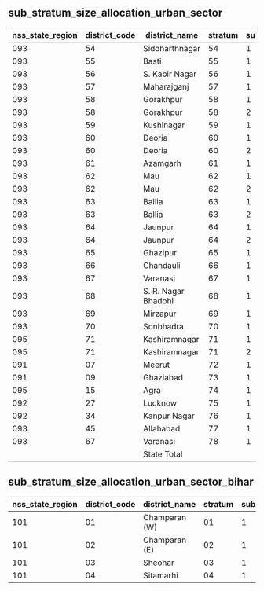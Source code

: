 ## sub_stratum_size_allocation_urban_sector
| nss_state_region | district_code | district_name | stratum | sub_stratum | size_zst | central_sample | state_sample |
|---|---|---|---|---|---|---|---|
| 093 | 54 | Siddharthnagar | 54 | 1 | 200 | 2 | 2 |
| 093 | 55 | Basti | 55 | 1 | 200 | 2 | 2 |
| 093 | 56 | S. Kabir Nagar | 56 | 1 | 170 | 2 | 2 |
| 093 | 57 | Maharajganj | 57 | 1 | 210 | 2 | 2 |
| 093 | 58 | Gorakhpur | 58 | 1 | 257 | 2 | 2 |
| 093 | 58 | Gorakhpur | 58 | 2 | 1096 | 6 | 6 |
| 093 | 59 | Kushinagar | 59 | 1 | 260 | 2 | 2 |
| 093 | 60 | Deoria | 60 | 1 | 280 | 2 | 2 |
| 093 | 60 | Deoria | 60 | 2 | 169 | 2 | 2 |
| 093 | 61 | Azamgarh | 61 | 1 | 492 | 4 | 4 |
| 093 | 62 | Mau | 62 | 1 | 315 | 2 | 2 |
| 093 | 62 | Mau | 62 | 2 | 347 | 2 | 2 |
| 093 | 63 | Ballia | 63 | 1 | 291 | 2 | 2 |
| 093 | 63 | Ballia | 63 | 2 | 155 | 2 | 2 |
| 093 | 64 | Jaunpur | 64 | 1 | 229 | 2 | 2 |
| 093 | 64 | Jaunpur | 64 | 2 | 202 | 2 | 2 |
| 093 | 65 | Ghazipur | 65 | 1 | 395 | 2 | 2 |
| 093 | 66 | Chandauli | 66 | 1 | 338 | 2 | 2 |
| 093 | 67 | Varanasi | 67 | 1 | 679 | 4 | 4 |
| 093 | 68 | S. R. Nagar Bhadohi | 68 | 1 | 345 | 2 | 2 |
| 093 | 69 | Mirzapur | 69 | 1 | 564 | 4 | 4 |
| 093 | 70 | Sonbhadra | 70 | 1 | 532 | 4 | 4 |
| 095 | 71 | Kashiramnagar | 71 | 1 | 279 | 2 | 2 |
| 095 | 71 | Kashiramnagar | 71 | 2 | 169 | 2 | 2 |
| 091 | 07 | Meerut | 72 | 1 | 2279 | 10 | 10 |
| 091 | 09 | Ghaziabad | 73 | 1 | 3381 | 10 | 10 |
| 095 | 15 | Agra | 74 | 1 | 2088 | 10 | 10 |
| 092 | 27 | Lucknow | 75 | 1 | 4366 | 12 | 12 |
| 092 | 34 | Kanpur Nagar | 76 | 1 | 4890 | 12 | 12 |
| 093 | 45 | Allahabad | 77 | 1 | 1867 | 8 | 8 |
| 093 | 67 | Varanasi | 78 | 1 | 1782 | 10 | 10 |
|  |  | State Total |  |  | 68434 | 356 | 356 |

## sub_stratum_size_allocation_urban_sector_bihar
| nss_state_region | district_code | district_name | stratum | sub_stratum | size_zst | central_sample | state_sample |
|---|---|---|---|---|---|---|---|
| 101 | 01 | Champaran (W) | 01 | 1 | 499 | 2 | 2 |
| 101 | 02 | Champaran (E) | 02 | 1 | 386 | 2 | 2 |
| 101 | 03 | Sheohar | 03 | 1 | 36 | 2 | 2 |
| 101 | 04 | Sitamarhi | 04 | 1 | 250 | 2 | 2 |
